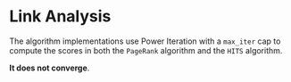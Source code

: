 # Link Analysis

The algorithm implementations use Power Iteration with a `max_iter` cap to compute the scores in both the `PageRank` algorithm and the `HITS` algorithm.

**It does not converge**.
